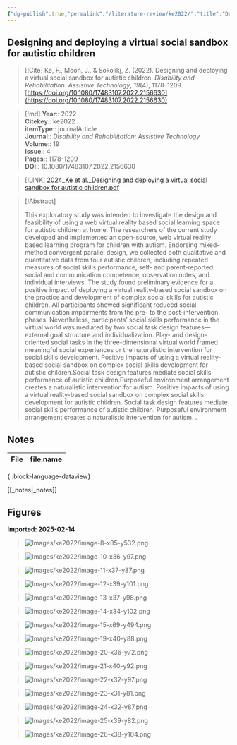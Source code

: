 ```yaml
---
{"dg-publish":true,"permalink":"/literature-review/ke2022/","title":"Designing and deploying a virtual social sandbox for autistic children","tags":["Autism","spectrum","disorder","virtual","world","collaborative","virtual","reality","naturalistic","intervention","social","skills","training"]}
---
```



## Designing and deploying a virtual social sandbox for autistic children

> [!Cite]
> Ke, F., Moon, J., & Sokolikj, Z. (2022). Designing and deploying a virtual social sandbox for autistic children. _Disability and Rehabilitation: Assistive Technology_, _19_(4), 1178–1209. [https://doi.org/10.1080/17483107.2022.2156630](https://doi.org/10.1080/17483107.2022.2156630)


>[!md]
> **Year**:: 2022   
> **Citekey**:: ke2022  
> **itemType**:: journalArticle  
> **Journal**:: *Disability and Rehabilitation: Assistive Technology*  
> **Volume**:: 19  
> **Issue**:: 4   
> **Pages**:: 1178-1209  
> **DOI**:: 10.1080/17483107.2022.2156630    

> [!LINK] 
> [2024_Ke et al._Designing and deploying a virtual social sandbox for autistic children.pdf](zotero://select/library/items/EP9TNDMM)

> [!Abstract]
>
> This exploratory study was intended to investigate the design and feasibility of using a web virtual reality based social learning space for autistic children at home. The researchers of the current study developed and implemented an open-source, web virtual reality based learning program for children with autism. Endorsing mixed-method convergent parallel design, we collected both qualitative and quantitative data from four autistic children, including repeated measures of social skills performance, self- and parent-reported social and communication competence, observation notes, and individual interviews. The study found preliminary evidence for a positive impact of deploying a virtual reality-based social sandbox on the practice and development of complex social skills for autistic children. All participants showed significant reduced social communication impairments from the pre- to the post-intervention phases. Nevertheless, participants’ social skills performance in the virtual world was mediated by two social task design features—external goal structure and individualization. Play- and design-oriented social tasks in the three-dimensional virtual world framed meaningful social experiences or the naturalistic intervention for social skills development. Positive impacts of using a virtual reality-based social sandbox on complex social skills development for autistic children.Social task design features mediate social skills performance of autistic children.Purposeful environment arrangement creates a naturalistic intervention for autism. Positive impacts of using a virtual reality-based social sandbox on complex social skills development for autistic children. Social task design features mediate social skills performance of autistic children. Purposeful environment arrangement creates a naturalistic intervention for autism.
>.
> 


## Notes

| File | file.name |
| ---- | --------- |

{ .block-language-dataview}

[[_notes\|_notes]]

## Figures

**Imported: 2025-02-14**

> ![Images/ke2022/image-8-x85-y532.png](/img/user/Images/ke2022/image-8-x85-y532.png)

> ![Images/ke2022/image-10-x36-y97.png](/img/user/Images/ke2022/image-10-x36-y97.png)

> ![Images/ke2022/image-11-x37-y87.png](/img/user/Images/ke2022/image-11-x37-y87.png)

> ![Images/ke2022/image-12-x39-y101.png](/img/user/Images/ke2022/image-12-x39-y101.png)

> ![Images/ke2022/image-13-x37-y98.png](/img/user/Images/ke2022/image-13-x37-y98.png)

> ![Images/ke2022/image-14-x34-y102.png](/img/user/Images/ke2022/image-14-x34-y102.png)

> ![Images/ke2022/image-15-x69-y494.png](/img/user/Images/ke2022/image-15-x69-y494.png)

> ![Images/ke2022/image-19-x40-y88.png](/img/user/Images/ke2022/image-19-x40-y88.png)

> ![Images/ke2022/image-20-x36-y72.png](/img/user/Images/ke2022/image-20-x36-y72.png)

> ![Images/ke2022/image-21-x40-y92.png](/img/user/Images/ke2022/image-21-x40-y92.png)

> ![Images/ke2022/image-22-x32-y97.png](/img/user/Images/ke2022/image-22-x32-y97.png)

> ![Images/ke2022/image-23-x31-y81.png](/img/user/Images/ke2022/image-23-x31-y81.png)

> ![Images/ke2022/image-24-x32-y87.png](/img/user/Images/ke2022/image-24-x32-y87.png)

> ![Images/ke2022/image-25-x39-y82.png](/img/user/Images/ke2022/image-25-x39-y82.png)

> ![Images/ke2022/image-26-x38-y104.png](/img/user/Images/ke2022/image-26-x38-y104.png)